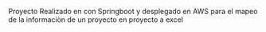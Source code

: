 Proyecto Realizado en con Springboot y desplegado en AWS para el mapeo de la informaciòn de un proyecto en proyecto a excel
